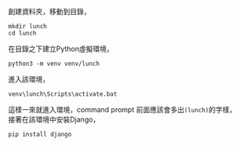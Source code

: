 創建資料夾，移動到目錄，
  
    mkdir lunch
    cd lunch
在目錄之下建立Python虛擬環境，

    python3 -m venv venv/lunch
進入該環境，

    venv\lunch\Scripts\activate.bat
這樣一來就進入環境，command prompt 前面應該會多出`(lunch)`的字樣，  
接著在該環境中安裝Django，  

    pip install django
